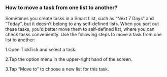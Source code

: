 ### How to move a task from one list to another?

Sometimes you create tasks in a Smart List, such as “Next 7 Days” and “Today”, but it doesn't belong to any self-defined lists. When you sort out these tasks, you'd better move them to self-defined list, where you can check tasks conveniently. Use the following steps to move a task from one list to another:

1.Open TickTick and select a task.

2.Tap the option menu in the upper-right hand of the screen.

3.Tap “Move to” to choose a new list for this task.